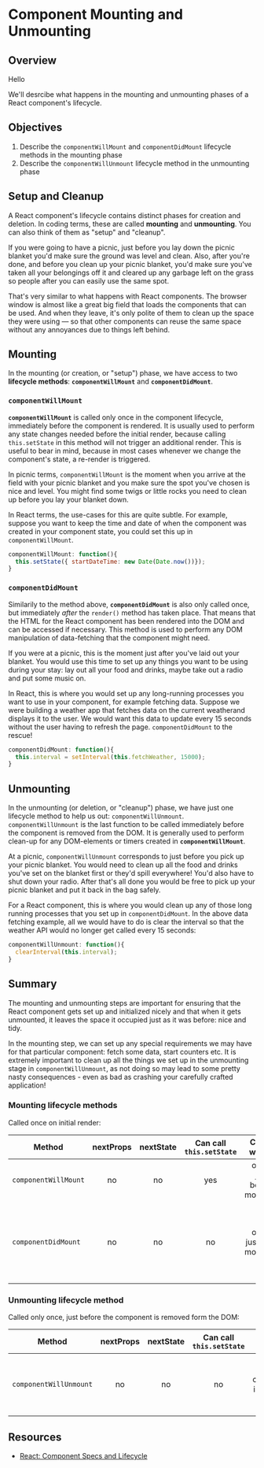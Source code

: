 # Component Mounting and Unmounting

## Overview

Hello

We'll desrcibe what happens in the mounting and unmounting phases of a React component's lifecycle.

## Objectives

1. Describe the `componentWillMount` and `componentDidMount` lifecycle methods in the mounting phase
2. Describe the `componentWillUnmount` lifecycle method in the unmounting phase


## Setup and Cleanup

A React component's lifecycle contains distinct phases for creation and deletion. In coding terms, these are called **mounting** and **unmounting**. You can also think of them as "setup" and "cleanup".

If you were going to have a picnic, just before you lay down the picnic blanket you'd make sure the ground was level and clean. Also, after you're done, and before you clean up your picnic blanket, you'd make sure you've taken all your belongings off it and cleared up any garbage left on the grass so people after you can easily use the same spot.

That's very similar to what happens with React components. The browser window is almost like a great big field that loads the components that can be used. And when they leave, it's only polite of them to clean up the space they were using — so that other components can reuse the same space without any annoyances due to things left behind.

## Mounting

In the mounting (or creation, or "setup") phase, we have access to two **lifecycle methods**: **`componentWillMount`** and **`componentDidMount`**.

### `componentWillMount`

**`componentWillMount`** is called only once in the component lifecycle, immediately before the component is rendered. It is usually used to perform any state changes needed before the initial render, because calling `this.setState` in this method will not trigger an additional render. This is useful to bear in mind, because in most cases whenever we change the component's state, a re-render is triggered.

In picnic terms, `componentWillMount` is the moment when you arrive at the field with your picnic blanket and you make sure the spot you've chosen is nice and level. You might find some twigs or little rocks you need to clean up before you lay your blanket down.

In React terms, the use-cases for this are quite subtle. For example, suppose you want to keep the time and date of when the component was created in your component state, you could set this up in `componentWillMount`.

```javascript
componentWillMount: function(){
  this.setState({ startDateTime: new Date(Date.now())});
}
```

### `componentDidMount`

Similarily to the method above, **`componentDidMount`** is also only called once, but immediately *after* the `render()` method has taken place. That means that the HTML for the React component has been rendered into the DOM and can be accessed if necessary. This method is used to perform any DOM manipulation of data-fetching that the component might need.

If you were at a picnic, this is the moment just after you've laid out your blanket. You would use this time to set up any things you want to be using during your stay: lay out all your food and drinks, maybe take out a radio and put some music on.

In React, this is where you would set up any long-running processes you want to use in your component, for example fetching data. Suppose we were building a weather app that fetches data on the current weatherand displays it to the user. We would want this data to update every 15 seconds without the user having to refresh the page. `componentDidMount` to the rescue!

```javascript
componentDidMount: function(){
  this.interval = setInterval(this.fetchWeather, 15000);
}
```

## Unmounting

In the unmounting (or deletion, or "cleanup") phase, we have just one lifecycle method to help us out: `componentWillUnmount`. `componentWillUnmount` is the last function to be called immediately before the component is removed from the DOM. It is generally used to perform clean-up for any DOM-elements or timers created in **`componentWillMount`**.

At a picnic, `componentWillUnmount` corresponds to just before you pick up your picnic blanket. You would need to clean up all the food and drinks you've set on the blanket first or they'd spill everywhere! You'd also have to shut down your radio. After that's all done you would be free to pick up your picnic blanket and put it back in the bag safely.

For a React component, this is where you would clean up any of those long running processes that you set up in `componentDidMount`. In the above data fetching example, all we would have to do is clear the interval so that the weather API would no longer get called every 15 seconds:

```javascript
componentWillUnmount: function(){
  clearInterval(this.interval);
}
```

## Summary

The mounting and unmounting steps are important for ensuring that the React component gets set up and initialized nicely and that when it gets unmounted, it leaves the space it occupied just as it was before: nice and tidy.

In the mounting step, we can set up any special requirements we may have for that particular component: fetch some data, start counters etc. It is extremely important to clean up all the things we set up in the unmounting stage in `componentWillUnmount`, as not doing so may lead to some pretty nasty consequences - even as bad as crashing your carefully crafted application!


### Mounting lifecycle methods
Called once on initial render:

| Method             | nextProps | nextState | Can call `this.setState` | Called when?               | Used for                                                                                    |
|--------------------|:---------:|:---------:|:----------------------:|:--------------------------:|:-------------------------------------------------------------------------------------------:|
| `componentWillMount` |     no    |     no    |           yes          | once, just before mounting | setting initial state based on props                                                        |
| `componentDidMount`  |     no    |     no    |           no           | once, just after mounting  | setting up side effects (e.g. creating new DOM elements or setting up asynchronous functions |


### Unmounting lifecycle method
Called only once, just before the component is removed form the DOM:

|        Method        | nextProps | nextState | Can call `this.setState` |                     Called when?                    |                         Used for                        |
|:--------------------:|:---------:|:---------:|:----------------------:|:---------------------------------------------------:|:-------------------------------------------------------:|
| `componentWillUnmount` |     no    |     no    |           no           | once, just before component is removed form the DOM | destroying any side effects set up in `componentDidMount` |


## Resources

- [React: Component Specs and Lifecycle](https://facebook.github.io/react/docs/component-specs.html)
